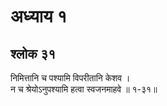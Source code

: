# अध्याय १

## श्लोक ३१

निमित्तानि च पश्यामि विपरीतानि केशव ।<br>न च श्रेयोऽनुपश्यामि हत्वा स्वजनमाहवे ॥ १-३१॥<br><br>

